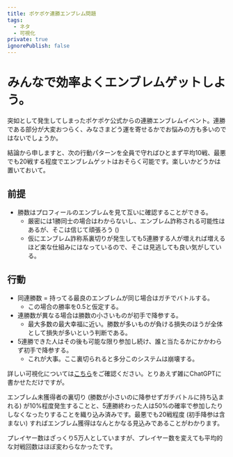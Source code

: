 ```yaml
---
title: ポケポケ連勝エンブレム問題
tags:
  - ネタ
  - 可視化
private: true
ignorePublish: false
---
```

# みんなで効率よくエンブレムゲットしよう。

突如として発生してしまったポケポケ公式からの連勝エンブレムイベント。連勝である部分が大変おつらく、みなさまどう運を寄せるかでお悩みの方も多いのではないでしょうか。

結論から申しますと、次の行動パターンを全員で守ればひとまず平均10戦、最悪でも20戦する程度でエンブレムゲットはおそらく可能です。楽しいかどうかは置いておいて。

## 前提

- 勝数はプロフィールのエンブレムを見て互いに確認することができる。
  - 厳密には1勝同士の場合はわからないし、エンブレム詐称される可能性はあるが、そこは信じて頑張ろう ()
  - 仮にエンブレム詐称系裏切りが発生しても5連勝する人が増えれば増えるほど楽な仕組みにはなっているので、そこは見逃しても良い気がしている。

## 行動

- 同連勝数 = 持ってる最良のエンブレムが同じ場合はガチでバトルする。
  - この場合の勝率を0.5と仮定する。
- 連勝数が異なる場合は勝数の小さいものが初手で降参する。
  - 最大多数の最大幸福に近い。勝数が多いものが負ける損失のほうが全体として損失が多いという判断である。
- 5連勝できた人はその後も可能な限り参加し続け、誰と当たるかにかかわらず初手で降参する。
  - これが大事。ここ裏切られると多分このシステムは崩壊する。

詳しい可視化については[こちら](https://github.com/Daku-on/qiita_article/blob/d6e94d259f52d7758d00cbd7593b490e0c926622/%E3%83%9D%E3%82%B1%E3%83%9D%E3%82%B1%E5%8B%9D%E8%B2%A0.ipynb)をご確認ください。とりあえず雑にChatGPTに書かせただけですが。

エンブレム未獲得者の裏切り (勝数が小さいのに降参せずガチバトルに持ち込まれる) が10%程度発生することと、5連勝終わった人は50%の確率で参加したりしなくなったりすることを織り込み済みです。最悪でも20戦程度 (初手降参は含まない) すればエンブレム獲得はなんとかなる見込みであることがわかります。

プレイヤー数はざっくり5万人としていますが、プレイヤー数を変えても平均的な対戦回数はほぼ変わらなかったです。
